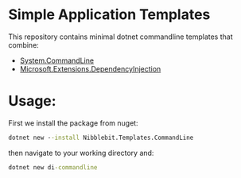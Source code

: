 # Simple Application Templates

This repository contains minimal dotnet commandline templates that combine:
- [System.CommandLine](https://github.com/dotnet/command-line-api)
- [Microsoft.Extensions.DependencyInjection](https://docs.microsoft.com/en-us/dotnet/core/extensions/dependency-injection)


# Usage:

First we install the package from nuget:
```cmd
dotnet new --install Nibblebit.Templates.CommandLine
```

then navigate to your working directory and:
```cmd
dotnet new di-commandline
```
